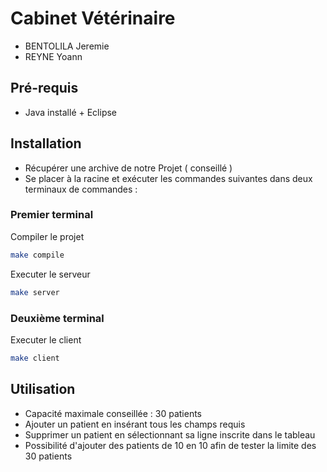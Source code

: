 # Cabinet Vétérinaire

- BENTOLILA Jeremie
- REYNE Yoann

## Pré-requis

- Java installé + Eclipse

## Installation

- Récupérer une archive de notre Projet ( conseillé ) 
- Se placer à la racine et exécuter les commandes suivantes dans deux terminaux de commandes :

### Premier terminal

Compiler le projet

```bash
make compile
```

Executer le serveur

```bash
make server
```
### Deuxième terminal

Executer le client

```bash
make client
```
## Utilisation

- Capacité maximale conseillée : 30 patients
- Ajouter un patient en insérant tous les champs requis
- Supprimer un patient en sélectionnant sa ligne inscrite dans le tableau
- Possibilité d'ajouter des patients de 10 en 10 afin de tester la limite des 30 patients
